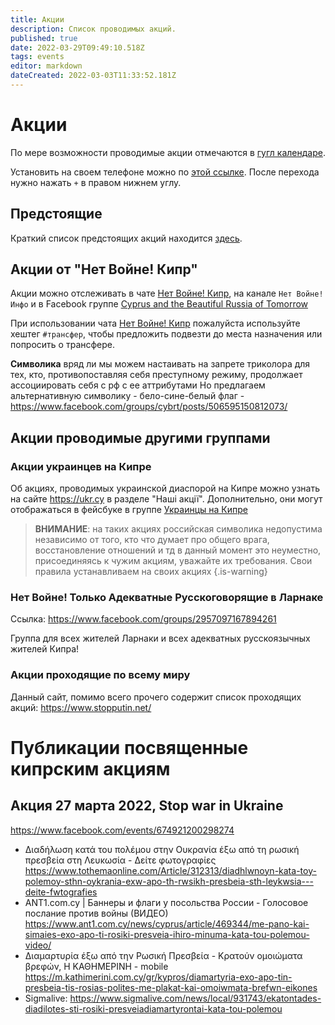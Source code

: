 ```yaml
---
title: Акции
description: Список проводимых акций.
published: true
date: 2022-03-29T09:49:10.518Z
tags: events
editor: markdown
dateCreated: 2022-03-03T11:33:52.181Z
---
```


# Акции

По мере возможности проводимые акции отмечаются в [гугл календаре](/events/calendar).

Установить на своем телефоне можно по [этой ссылке](https://calendar.google.com/calendar/embed?src=02ht52d58c5l660680gt0at5p0%40group.calendar.google.com&ctz=Asia%2FNicosia). После перехода нужно нажать `+` в правом нижнем углу.

## Предстоящие
Краткий список предстоящих акций находится [здесь](/events/short).

## Акции от "Нет Войне! Кипр"

Акции можно отслеживать в чате [Нет Войне! Кипр](https://t.me/cy_walks/7582), на канале `Нет Войне! Инфо` и в Facebook группе [Cyprus and the Beautiful Russia of Tomorrow](https://www.facebook.com/groups/cybrt)

При использовании чата [Нет Войне! Кипр](https://t.me/cy_walks/7582) пожалуйста используйте хештег `#трансфер`, чтобы предложить подвезти до места назначения или попросить о трансфере.

**Символика**
вряд ли мы можем настаивать на запрете триколора для тех, кто, противопоставляя себя преступному режиму, продолжает ассоциировать себя с рф с ее аттрибутами
Но предлагаем альтернативную символику - бело-сине-белый флаг - https://www.facebook.com/groups/cybrt/posts/506595150812073/

## Акции проводимые другими группами

### Акции украинцев на Кипре
Об акциях, проводимых украинской диаспорой на Кипре можно узнать на сайте https://ukr.cy в разделе "Наші акції". Дополнительно, они могут отображаться в фейсбуке в группе [Украинцы на Кипре](https://www.facebook.com/groups/uacyprus/events)

> **ВНИМАНИЕ**: на таких акциях российская символика недопустима
> независимо от того, кто что думает про общего врага, восстановление отношений и тд
> в данный момент это неуместно, присоединяясь к чужим акциям, уважайте их требования.
> Свои правила устанавливаем на своих акциях
{.is-warning}


### Нет Войне! Только Адекватные Русскоговорящие в Ларнаке

Ссылка: https://www.facebook.com/groups/2957097167894261

Группа для всех жителей Ларнаки и всех адекватных русскоязычных жителей Кипра!

### Акции проходящие по всему миру
Данный сайт, помимо всего прочего содержит список проходящих акций: https://www.stopputin.net/

# Публикации посвященные кипрским акциям
## Акция 27 марта 2022, Stop war in Ukraine
https://www.facebook.com/events/674921200298274

- Διαδήλωση κατά του πολέμου στην Ουκρανία έξω από τη ρωσική πρεσβεία στη Λευκωσία - Δείτε φωτογραφίες
https://www.tothemaonline.com/Article/312313/diadhlwnoyn-kata-toy-polemoy-sthn-oykrania-exw-apo-th-rwsikh-presbeia-sth-leykwsia---deite-fwtografies
- ANT1.com.cy | Баннеры и флаги у посольства России - Голосовое послание против войны (ВИДЕО)
https://www.ant1.com.cy/news/cyprus/article/469344/me-pano-kai-simaies-exo-apo-ti-rosiki-presveia-ihiro-minuma-kata-tou-polemou-video/
- Διαμαρτυρία έξω από την Ρωσική Πρεσβεία - Kρατούν ομοιώματα βρεφών, Η ΚΑΘΗΜΕΡΙΝΗ - mobile
https://m.kathimerini.com.cy/gr/kypros/diamartyria-exo-apo-tin-presbeia-tis-rosias-polites-me-plakat-kai-omoiwmata-brefwn-eikones
- Sigmalive: https://www.sigmalive.com/news/local/931743/ekatontades-diadilotes-sti-rosiki-presveiadiamartyrontai-kata-tou-polemou